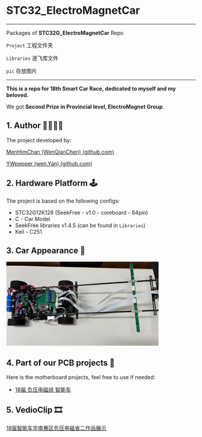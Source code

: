 # STC32_ElectroMagnetCar

---

Packages of **STC32G_ElectroMagnetCar** Repo

`Project` 工程文件夹

`Libraries` 逐飞库文件

`pic` 存放图片

---

**This is a repo for 18th Smart Car Race, dedicated to myself and my beloved.** 

We got **Second Prize in Provincial level, ElectroMagnet Group**.

## 1. Author 🙆‍♂️🙆‍♀️

The project developed by: 

[MenHimChan (WenQianChen) (github.com)](https://github.com/MenHimChan)

[YWpepper (wen.Yan) (github.com)](https://github.com/YWpepper)

## 2. Hardware Platform 🕹

The project is based on the following configs:

+ STC32G12K128 (SeekFree - v1.0 - coreboard - 64pin)
+ C - Car Model
+ SeekFree libraries v1.4.5 (can be found in `Libraries`)
+ Keil - C251

## 3. Car Appearance 🚗

<div align=left><img width="405" height="223" src="./pic/car.jpg"/></div>

## 4. Part of our PCB projects 🔨

Here is the motherboard projects, feel free to use if needed:

+ [18届 负压电磁组 智能车](https://oshwhub.com/menhimchan/zhi-neng-ju-zhu-ban)



## 5. VedioClip 🎞

[18届智能车华南赛区负压电磁省二作品展示](https://www.bilibili.com/video/BV1UP41167nP)



